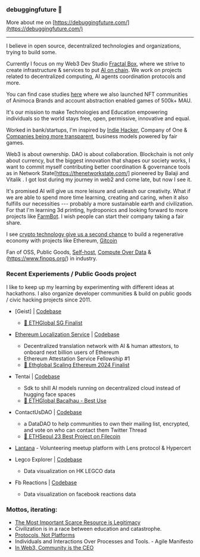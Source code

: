 ### debuggingfuture 👋

More about me on [https://debuggingfuture.com/](https://debuggingfuture.com/)

---

I believe in open source, decentralized technologies and organizations, trying to build some.

Currently I focus on my Web3 Dev Studio [Fractal Box](https://fractal.box/), where we strive to create infrastructure & services to put [AI on chain](https://www.placeholder.vc/blog/2023/10/23/artificial-intelligence-belongs-onchain). We work on projects related to decentralized computing, AI agents coordination protocols and more. 

You can find case studies [here](https://fractal.box/#case-studies) where we also launched NFT communities of Animoca Brands and account abstraction enabled games of 500k+ MAU.

It\'s our mission to make Technologies and Education empowering individuals so the world stays free, open, permissive, innovative and equal.

Worked in bank/startups, I\'m inspired by [Indie Hacker](https://www.indiehackers.com/), Company of One & [Companies being more transparent](https://www.slideshare.net/Bufferapp/buffer-culture-04), business models powered by fair games.

Web3 is about ownership. DAO is about collaboration. Blockchain is not only about currency, but the biggest innovation that shapes our society works, I want to commit myself contributing better coordination & governance tools as in Network State[https://thenetworkstate.com/] pioneered by Balaji and Vitalik . I got lost during my journey in web2 and come late, but now I see it.

It\'s promised AI will give us more leisure and unleash our creativity. What if we are able to spend more time learning, creating and caring, when it also fulfills our necessities --- probably a more sustainable earth and civilization. For that I'm learning 3d printing, hydroponics and looking forward to more projects like [FarmBot](https://farm.bot/). I wish people can start their company taking a fair share.

I see [crypto technology give us a second chance](https://x.com/debuggingfuture/status/1786772431018840200) to build a regenerative economy with projects like Ethereum, [Gitcoin](https://gitcoin.co/) 


Fan of OSS, Public Goods, [Self-host](https://www.reddit.com/r/selfhosted/), [Compute Over Data](https://docs-ipfs-tech.ipns.dweb.link/concepts/cod/) & (https://www.finops.org/) in industry.


### Recent Experiements / Public Goods project
I like to keep up my learning by experimenting with different ideas at hackathons. I also organize developer communities & build on public goods / civic hacking projects since 2011.

- [Geist] | [Codebase](https://ethglobal.com/events/singapore2024)
  - [🥇 ETHGlobal SG Finalist](https://ethglobal.com/showcase/geist-x3fur)
- [Ethereum Localization Service](https://0xl10n.org/) | [Codebase](https://github.com/debuggingfuture/ethereum-l10n-service-ethglobal)
  - Decentralized translation network with AI & human attestors, to onboard next billion users of Ethereum
  - Ethereum Attestation Service Fellowship #1
  - [🥇 Ethglobal Scaling Ethereum 2024 Finalist](https://ethglobal.com/showcase/ethereuml10nservice-v65cs)
- Tentai | [Codebase](https://github.com/debuggingfuture/tentai)
  - Sdk to shill AI models running on decentralized cloud instead of hugging face spaces
  - [🥇 ETHGlobal Bacalhau - Best Use](https://ethglobal.com/showcase/tentai-ub5xn)
- ContactUsDAO | [Codebase](https://github.com/debuggingfuture/contact-us-dao)
  - a DataDAO to help communities to own their mailing list, encrypted, and vote on who can contact them Twitter Thread 
  - [🥇 ETHSeoul 23 Best Project on Filecoin](https://www.linkedin.com/pulse/your-mailing-list-community-building-datadao-ethseoul-lau)
- [Lantana](https://github.com/web3devcommunity/lantana-hacksg/) - Volunteering meetup platform with Lens protocol & Hypercert 
- Legco Explorer | [Codebase](https://github.com/initiumlab/legco-explorer)
  - Data visualization on HK LEGCO data

- Fb Reactions | [Codebase](https://github.com/debuggingfuture/fbreactions)
  - Data visualization on facebook reactions data


### Mottos, iterating:
- [The Most Important Scarce Resource is Legitimacy](https://vitalik.eth.limo/general/2021/03/23/legitimacy.html)
- Civilization is in a race between education and catastrophe.
- [Protocols, Not Platforms](https://knightcolumbia.org/content/protocols-not-platforms-a-technological-approach-to-free-speech)
- Individuals and Interactions Over Processes and Tools. - Agile Manifesto
- [In Web3, Community is the CEO](https://x.com/sandeepnailwal/status/1556698309867233280)
